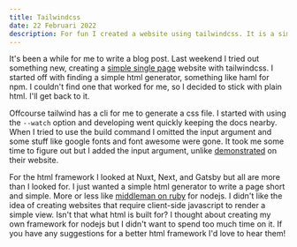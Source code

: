 ```yaml
---
title: Tailwindcss
date: 22 Februari 2022
description: For fun I created a website using tailwindcss. It is a simple website which won't change much. Read more about it here.
---
```


It's been a while for me to write a blog post. Last weekend I tried out something new, creating a [simple single page](https://ambernorder.nl) website with tailwindcss. I started off with finding a simple html generator, something like haml for npm. I couldn't find one that worked for me, so I decided to stick with plain html. I'll get back to it.

Offcourse tailwind has a cli for me to generate a css file. I started with using the `--watch` option and developing went quickly keeping the docs nearby. When I tried to use the build command I omitted the input argument and some stuff like google fonts and font awesome were gone. It took me some time to figure out but I added the input argument, unlike [demonstrated](https://tailwindcss.com/docs/optimizing-for-production) on their website.

For the html framework I looked at Nuxt, Next, and Gatsby but all are more than I looked for. I just wanted a simple html generator to write a page short and simple. More or less like [middleman on ruby](https://middlemanapp.com) for nodejs. I didn't like the idea of creating websites that require client-side javascript to render a simple view. Isn't that what html is built for? I thought about creating my own framework for nodejs but I didn't want to spend too much time on it. If you have any suggestions for a better html framework I'd love to hear them!
